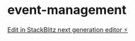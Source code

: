 # event-management

[Edit in StackBlitz next generation editor ⚡️](https://stackblitz.com/~/github.com/rupesh-ojha-20594/event-management)
